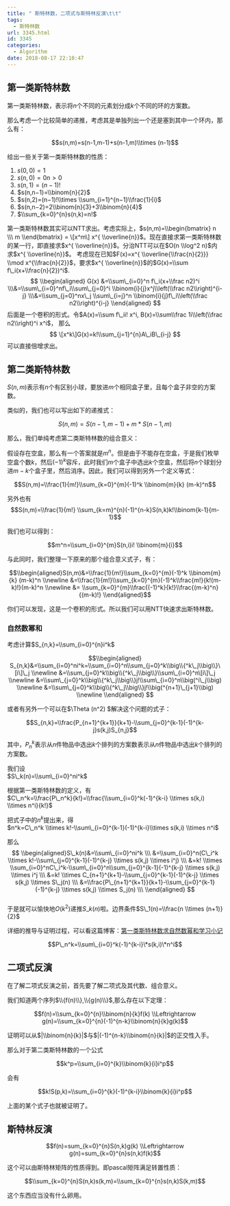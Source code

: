 ```yaml
---
title: " 斯特林数，二项式与斯特林反演\t\t"
tags:
  - 斯特林数
url: 3345.html
id: 3345
categories:
  - Algorithm
date: 2018-08-17 22:10:47
---
```


第一类斯特林数
-------

第一类斯特林数，表示将$n$个不同的元素划分成$k$个不同的环的方案数。

那么考虑一个比较简单的递推，考虑其是单独列出一个还是塞到其中一个环内，那么有：

$$s(n,m)=s(n-1,m-1)+s(n-1,m)\\times (n-1)$$

给出一些关于第一类斯特林数的性质：

1.  $s(0,0)=1$
2.  $s(n,0)=0 n>0$
3.  $s(n,1)=(n−1)!$
4.  $s(n,n−1)=\\binom{n}{2}$
5.  $s(n,2)=(n−1)!\\times \\sum_{i=1}^{n−1}\\frac{1}{i}$
6.  $s(n,n−2)=2\\binom{n}{3}+3\\binom{n}{4}$
7.  $\\sum_{k=0}^{n}s(n,k)=n!$

第一类斯特林数其实可以NTT求出。考虑实际上，$s(n,m)=\\begin{bmatrix} n \\\ m \\end{bmatrix} = \[x^m\] x^{ \\overline{n}}$。现在直接求第一类斯特林数的某一行，即直接求$x^{ \\overline{n}}$。分治NTT可以在$O(n \\log^2 n)​$内求$x^{ \\overline{n}}$。 考虑现在已知$F(x)=x^{ \\overline{\\frac{n}{2}}} \\mod x^{\\frac{n}{2}}$，要求$x^{ \\overline{n}}$的$G(x)=\\sum f\_i(x+\\frac{n}{2})^i$. $$ \\begin{aligned} G(x) &=\\sum\_{i=0}^n f\_i(x+\\frac n2)^i \\\&=\\sum\_{i=0}^nf\_i\\sum\_{j=0}^i \\binom{i}{j}x^j\\left(\\frac n2\\right)^{i-j} \\\&=\\sum_{j=0}^nx\_j \\sum\_{i=j}^n \\binom{i}{j}f\_i\\left(\\frac n2\\right)^{i-j} \\end{aligned} $$ 后面是一个卷积的形式。令$A(x)=\\sum f\_ii! x^i, B(x)=\\sum\\frac 1i\\left(\\frac n2\\right)^i x^i$， 那么 $$ \[x^k\]G(x)=k!\\sum_{j=1}^{n}A\_iB\_{i-j} $$ 可以直接倍增求出。

第二类斯特林数
-------

$S(n,m)$表示有$n$个有区别小球，要放进$m$个相同盒子里，且每个盒子非空的方案数。

类似的，我们也可以写出如下的递推式：

$$S(n,m)=S(n-1,m-1)+m*S(n-1,m)$$

那么，我们单纯考虑第二类斯特林数的组合意义：

假设存在空盒，那么有一个答案就是$m^n$。但是由于不能存在空盒，于是我们枚举空盒个数$k$，然后$(-1)^k$容斥，此时我们$m$个盒子中选出$k$个空盒，然后将$n$个球划分进$m-k$个盒子里，然后消序。因此，我们可以得到另外一个定义等式：

$$S(n,m)=\\frac{1}{m!}\\sum_{k=0}^{m}(-1)^k \\binom{m}{k} (m-k)^n$$

另外也有$$S(n,m)=\\frac{1}{m!} \\sum_{k=m}^{n}(-1)^{n-k}S(n,k)k!\\binom{k-1}{m-1}$$

我们也可以得到：

$$m^n=\\sum_{i=0}^{m}S(n,i)i! \\binom{m}{i}$$

与此同时，我们整理一下原来的那个组合意义式子，有：

$$\\begin{aligned}S(n,m)&=\\frac{1}{m!}\\sum_{k=0}^{m}(-1)^k \\binom{m}{k} (m-k)^n \\newline &=\\frac{1}{m!}\\sum_{k=0}^{m}(-1)^k\\frac{m!}{k!(m-k)!}(m-k)^n \\newline &= \\sum_{k=0}^{m}\\frac{(-1)^k}{k!}\\frac{(m-k)^n}{(m-k)!} \\end{aligned}$$

你们可以发现，这是一个卷积的形式。所以我们可以用NTT快速求出斯特林数。

### 自然数幂和

考虑计算$S_{n,k}=\\sum_{i=0}^{n}i^k$

$$\\begin{aligned} S_{n,k}&=\\sum_{i=0}^ni^k=\\sum_{i=0}^n\\sum_{j=0}^k\\big\\{^k\_j\\big\\}\[i\]\_j \\newline &=\\sum_{j=0}^k\\big\\{^k\_j\\big\\}\\sum\_{i=0}^n\[i\]\_j \\newline &=\\sum\_{j=0}^k\\big\\{^k\_j\\big\\}j!\\sum\_{i=0}^n\\big(^i\_j\\big) \\newline &=\\sum\_{j=0}^k\\big\\{^k\_j\\big\\}j!\\big(^{n+1}\_{j+1}\\big) \\newline \\end{aligned} $$

或者有另外一个可以在$\\Theta (n^2) $解决这个问题的式子：

$$S_{n,k}=\\frac{P_{n+1}^{k+1}}{k+1}-\\sum_{j=0}^{k-1}(-1)^{k-j}s(k,j)S_{n,j}$$

其中，$P_n^k$表示从$n$件物品中选出$k$个排列的方案数表示从$n$件物品中选出$k$个排列的方案数。

我们设  
$S\_k(n)=\\sum\_{i=0}^ni^k$

根据第一类斯特林数的定义，有  
$C\_n^k=\\frac{P\_n^k}{k!}=\\frac{\\sum_{i=0}^k(-1)^{k-i} \\times s(k,i) \\times n^i}{k!}$

把式子中的$n^k$提出来，得  
$n^k=C\_n^k \\times k!-\\sum\_{i=0}^{k-1}(-1)^{k-i}\\times s(k,i) \\times n^i$

那么  
$$  
\\begin{aligned}S\_k(n)&=\\sum\_{i=0}^ni^k \\\ &=\\sum_{i=0}^n(C\_i^k \\times k!-\\sum\_{j=0}^{k-1}(-1)^{k-j} \\times s(k,j) \\times i^j) \\\ &=k! \\times \\sum_{i=0}^nC\_i^k-\\sum\_{i=0}^n\\sum_{j=0}^{k-1}(-1)^{k-j} \\times s(k,j) \\times i^j \\\ &=k! \\times C_{n+1}^{k+1}-\\sum_{j=0}^{k-1}(-1)^{k-j} \\times s(k,j) \\times S\_j(n) \\\ &=\\frac{P\_{n+1}^{k+1}}{k+1}-\\sum_{j=0}^{k-1}(-1)^{k-j} \\times s(k,j) \\times S_j(n) \\\ \\end{aligned} $$  
于是就可以愉快地$O(k^2)$递推$S\_k(n)$啦。边界条件$S\_1(n)=\\frac{n \\times (n+1)}{2}$

详细的推导与证明过程，可以看这篇博客：[第一类斯特林数求自然数幂和学习小记](https://blog.csdn.net/qq_33229466/article/details/75042895)

$$P\_n^k=\\sum\_{i=0}^k(-1)^{k-i}\*s(k,i)\*n^i$$

二项式反演
-----

在了解二项式反演之前，首先要了解二项式及其代数、组合意义。

我们知道两个序列$\\{f(n)\\},\\{g(n)\\}$,那么存在以下定理：

$$f(n)=\\sum_{k=0}^{n}\\binom{n}{k}f(k) \\Leftrightarrow g(n)=\\sum_{k=0}^{n}(-1)^{n-k}\\binom{n}{k}g(k)$$

证明可以从$|\\binom{n}{k}|$与$|(-1)^{n-k}\\binom{n}{k}|$的正交性入手。

那么对于第二类斯特林数的一个公式

$$k^p=\\sum_{i=0}^{k}\\binom{k}{i}i^p$$

会有

$$k!S(p,k)=\\sum_{i=0}^{k}(-1)^{k-i}\\binom{k}{i}i^p$$

上面的某个式子也就被证明了。

斯特林反演
-----

$$f(n)=sum_{k=0}^{n}S(n,k)g(k) \\Leftrightarrow g(n)=sum_{k=0}^{n}s(n,k)f(k)$$

这个可以由斯特林矩阵的性质得到。即pascal矩阵满足转置性质：

$$\\sum_{k=0}^{n}S(n,k)s(k,m)=\\sum_{k=0}^{n}s(n,k)S(k,m)$$

这个东西应当没有什么卵用。
